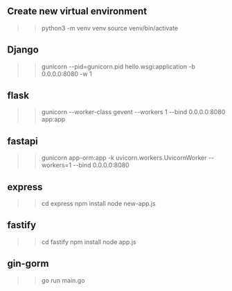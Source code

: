 ## Create new virtual environment
>> python3 -m venv venv
>> source venv/bin/activate

## Django
>> gunicorn --pid=gunicorn.pid hello.wsgi:application -b 0.0.0.0:8080 -w 1

## flask
>> gunicorn --worker-class gevent --workers 1 --bind 0.0.0.0:8080 app:app

## fastapi
>> gunicorn app-orm:app -k uvicorn.workers.UvicornWorker --workers=1 --bind 0.0.0.0:8080

## express
>> cd express
>> npm install
>> node new-app.js

## fastify
>> cd fastify
>> npm install
>> node app.js

## gin-gorm
>> go run main.go